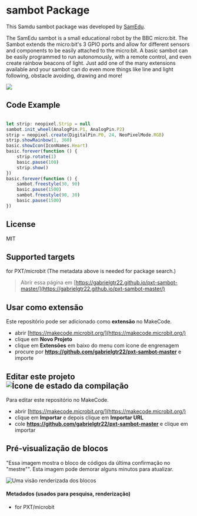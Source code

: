 
# sambot Package
This Samdu sambot package was developed by [SamEdu](https://samedu.com.br/).

The SamEdu sambot is a small educational robot by the BBC micro:bit. The Sambot extends the micro:bit's 3 GPIO ports and allow for different sensors and components to be easily attached to the micro:bit. A basic sambot can be easily programmed to run autonomously, with a remote control, and even create rainbow beacons of light. Just add one of the many extensions available and your sambot can do even more things like line and light following, obstacle avoiding, drawing and more! 

![](https://i.imgur.com/lCXh03y.png)



## Code Example
```JavaScript

let strip: neopixel.Strip = null
sambot.init_wheel(AnalogPin.P1, AnalogPin.P2)
strip = neopixel.create(DigitalPin.P0, 24, NeoPixelMode.RGB)
strip.showRainbow(1, 360)
basic.showIcon(IconNames.Heart)
basic.forever(function () {
    strip.rotate(1)
    basic.pause(100)
    strip.show()
})
basic.forever(function () {
    sambot.freestyle(30, 90)
    basic.pause(1500)
    sambot.freestyle(90, 30)
    basic.pause(1500)
})


```

## License
MIT

## Supported targets
for PXT/microbit (The metadata above is needed for package search.)




> Abrir essa página em [https://gabrielgtr22.github.io/pxt-sambot-master/](https://gabrielgtr22.github.io/pxt-sambot-master/)

## Usar como extensão

Este repositório pode ser adicionado como **extensão** no MakeCode.

* abrir [https://makecode.microbit.org/](https://makecode.microbit.org/)
* clique em **Novo Projeto**
* clique em **Extensões** em baixo do menu com ícone de engrenagem
* procure por **https://github.com/gabrielgtr22/pxt-sambot-master** e importe

## Editar este projeto ![Ícone de estado da compilação](https://github.com/gabrielgtr22/pxt-sambot-master/workflows/MakeCode/badge.svg)

Para editar este repositório no MakeCode.

* abrir [https://makecode.microbit.org/](https://makecode.microbit.org/)
* clique em **Importar** e depois clique em **Importar URL**
* cole **https://github.com/gabrielgtr22/pxt-sambot-master** e clique em importar

## Pré-visualização de blocos

"Essa imagem mostra o bloco de códigos da última confirmação no "mestre"".
Esta imagem pode demorar alguns minutos para atualizar.

![Uma visão renderizada dos blocos](https://github.com/gabrielgtr22/pxt-sambot-master/raw/master/.github/makecode/blocks.png)

#### Metadados (usados para pesquisa, renderização)

* for PXT/microbit
<script src="https://makecode.com/gh-pages-embed.js"></script><script>makeCodeRender("{{ site.makecode.home_url }}", "{{ site.github.owner_name }}/{{ site.github.repository_name }}");</script>
